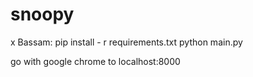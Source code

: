 # snoopy
x Bassam:
pip install - r requirements.txt
python main.py

go with google chrome to localhost:8000
